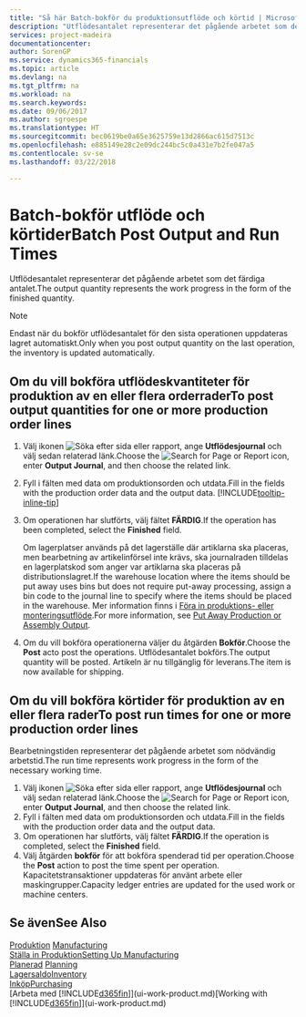 ```yaml
---
title: "Så här Batch-bokför du produktionsutflöde och körtid | Microsoft Docs"
description: "Utflödesantalet representerar det pågående arbetet som det färdiga antalet."
services: project-madeira
documentationcenter: 
author: SorenGP
ms.service: dynamics365-financials
ms.topic: article
ms.devlang: na
ms.tgt_pltfrm: na
ms.workload: na
ms.search.keywords: 
ms.date: 09/06/2017
ms.author: sgroespe
ms.translationtype: HT
ms.sourcegitcommit: bec0619be0a65e3625759e13d2866ac615d7513c
ms.openlocfilehash: e885149e28c2e09dc244bc5c0a431e7b2fe047a5
ms.contentlocale: sv-se
ms.lasthandoff: 03/22/2018

---
```

# <a name="batch-post-output-and-run-times"></a><span data-ttu-id="2942d-103">Batch-bokför utflöde och körtider</span><span class="sxs-lookup"><span data-stu-id="2942d-103">Batch Post Output and Run Times</span></span>
<span data-ttu-id="2942d-104">Utflödesantalet representerar det pågående arbetet som det färdiga antalet.</span><span class="sxs-lookup"><span data-stu-id="2942d-104">The output quantity represents the work progress in the form of the finished quantity.</span></span>  

> [!NOTE]
> <span data-ttu-id="2942d-105">Endast när du bokför utflödesantalet för den sista operationen uppdateras lagret automatiskt.</span><span class="sxs-lookup"><span data-stu-id="2942d-105">Only when you post output quantity on the last operation, the inventory is updated automatically.</span></span>  

## <a name="to-post-output-quantities-for-one-or-more-production-order-lines"></a><span data-ttu-id="2942d-106">Om du vill bokföra utflödeskvantiteter för produktion av en eller flera orderrader</span><span class="sxs-lookup"><span data-stu-id="2942d-106">To post output quantities for one or more production order lines</span></span>
1. <span data-ttu-id="2942d-107">Välj ikonen ![Söka efter sida eller rapport](media/ui-search/search_small.png "Ikonen Söka efter sida eller rapport"), ange **Utflödesjournal** och välj sedan relaterad länk.</span><span class="sxs-lookup"><span data-stu-id="2942d-107">Choose the ![Search for Page or Report](media/ui-search/search_small.png "Search for Page or Report icon") icon, enter **Output Journal**, and then choose the related link.</span></span>  
2. <span data-ttu-id="2942d-108">Fyll i fälten med data om produktionsorden och utdata.</span><span class="sxs-lookup"><span data-stu-id="2942d-108">Fill in the fields with the production order data and the output data.</span></span> [!INCLUDE[tooltip-inline-tip](includes/tooltip-inline-tip_md.md)]
3. <span data-ttu-id="2942d-109">Om operationen har slutförts, välj fältet **FÄRDIG**.</span><span class="sxs-lookup"><span data-stu-id="2942d-109">If the operation has been completed, select the **Finished** field.</span></span>  

    <span data-ttu-id="2942d-110">Om lagerplatser används på det lagerställe där artiklarna ska placeras, men bearbetning av artikelinförsel inte krävs,  ska journalraden tilldelas en lagerplatskod som anger var artiklarna ska placeras på distributionslagret.</span><span class="sxs-lookup"><span data-stu-id="2942d-110">If the warehouse location where the items should be put away uses bins but does not require put-away processing,  assign a bin code to the journal line to specify where the items should be placed in the warehouse.</span></span> <span data-ttu-id="2942d-111">Mer information finns i [Föra in produktions- eller monteringsutflöde](warehouse-how-to-put-away-production-output.md).</span><span class="sxs-lookup"><span data-stu-id="2942d-111">For more information, see [Put Away Production or Assembly Output](warehouse-how-to-put-away-production-output.md).</span></span>  

4. <span data-ttu-id="2942d-112">Om du vill bokföra operationerna väljer du åtgärden **Bokför**.</span><span class="sxs-lookup"><span data-stu-id="2942d-112">Choose the **Post** acto post the operations.</span></span> <span data-ttu-id="2942d-113">Utflödesantalet bokförs.</span><span class="sxs-lookup"><span data-stu-id="2942d-113">The output quantity will be posted.</span></span> <span data-ttu-id="2942d-114">Artikeln är nu tillgänglig för leverans.</span><span class="sxs-lookup"><span data-stu-id="2942d-114">The item is now available for shipping.</span></span>  

## <a name="to-post-run-times-for-one-or-more-production-order-lines"></a><span data-ttu-id="2942d-115">Om du vill bokföra körtider för produktion av en eller flera rader</span><span class="sxs-lookup"><span data-stu-id="2942d-115">To post run times for one or more production order lines</span></span>
<span data-ttu-id="2942d-116">Bearbetningstiden representerar det pågående arbetet som nödvändig arbetstid.</span><span class="sxs-lookup"><span data-stu-id="2942d-116">The run time represents work progress in the form of the necessary working time.</span></span>    

1.  <span data-ttu-id="2942d-117">Välj ikonen ![Söka efter sida eller rapport](media/ui-search/search_small.png "Ikonen Söka efter sida eller rapport"), ange **Utflödesjournal** och välj sedan relaterad länk.</span><span class="sxs-lookup"><span data-stu-id="2942d-117">Choose the ![Search for Page or Report](media/ui-search/search_small.png "Search for Page or Report icon") icon, enter **Output Journal**, and then choose the related link.</span></span>  
2. <span data-ttu-id="2942d-118">Fyll i fälten med data om produktionsorden och utdata.</span><span class="sxs-lookup"><span data-stu-id="2942d-118">Fill in the fields with the production order data and the output data.</span></span>  
3.  <span data-ttu-id="2942d-119">Om operationen har slutförts, välj fältet **FÄRDIG**.</span><span class="sxs-lookup"><span data-stu-id="2942d-119">If the operation is completed, select the **Finished** field.</span></span>  
4. <span data-ttu-id="2942d-120">Välj åtgärden **bokför** för att bokföra spenderad tid per operation.</span><span class="sxs-lookup"><span data-stu-id="2942d-120">Choose the **Post** action to post the time spent per operation.</span></span> <span data-ttu-id="2942d-121">Kapacitetstransaktioner uppdateras för använt arbete eller maskingrupper.</span><span class="sxs-lookup"><span data-stu-id="2942d-121">Capacity ledger entries are updated for the used work or machine centers.</span></span>

## <a name="see-also"></a><span data-ttu-id="2942d-122">Se även</span><span class="sxs-lookup"><span data-stu-id="2942d-122">See Also</span></span>  
<span data-ttu-id="2942d-123">[Produktion](production-manage-manufacturing.md)  </span><span class="sxs-lookup"><span data-stu-id="2942d-123">[Manufacturing](production-manage-manufacturing.md)  </span></span>  
[<span data-ttu-id="2942d-124">Ställa in Produktion</span><span class="sxs-lookup"><span data-stu-id="2942d-124">Setting Up Manufacturing</span></span>](production-configure-production-processes.md)  
<span data-ttu-id="2942d-125">[Planerad](production-planning.md)    </span><span class="sxs-lookup"><span data-stu-id="2942d-125">[Planning](production-planning.md)    </span></span>  
[<span data-ttu-id="2942d-126">Lagersaldo</span><span class="sxs-lookup"><span data-stu-id="2942d-126">Inventory</span></span>](inventory-manage-inventory.md)  
[<span data-ttu-id="2942d-127">Inköp</span><span class="sxs-lookup"><span data-stu-id="2942d-127">Purchasing</span></span>](purchasing-manage-purchasing.md)  
<span data-ttu-id="2942d-128">[Arbeta med [!INCLUDE[d365fin](includes/d365fin_md.md)]](ui-work-product.md)</span><span class="sxs-lookup"><span data-stu-id="2942d-128">[Working with [!INCLUDE[d365fin](includes/d365fin_md.md)]](ui-work-product.md)</span></span>

